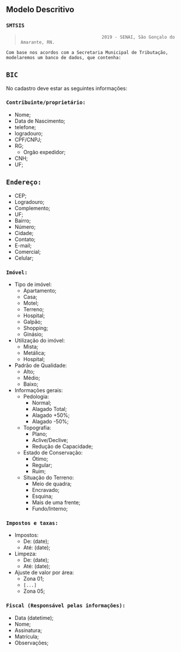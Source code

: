 


## Modelo Descritivo
###	 `SMTSIS`   

>									 2019 - SENAI, São Gonçalo do Amarante, RN.

	Com base nos acordos com a Secretaria Municipal de Tributação, modelaremos um banco de dados, que contenha:
## `BIC`
No cadastro deve estar as seguintes informações:

### `Contribuinte/proprietário:`
- Nome;
- Data de Nascimento;
- telefone;
- logradouro;
- CPF/CNPJ;
- RG;
  - Orgão expedidor;
- CNH;
- UF;

## `Endereço:`
- CEP;
- Logradouro;
- Complemento;
- UF;
- Bairro;
- Número;
- Cidade;
- Contato;
- E-mail;
- Comercial;
- Celular;

### `Imóvel:`
- Tipo de imóvel:
  - Apartamento;
  - Casa;
  - Motel;
  - Terreno;
  - Hospital;
  - Galpão;
  - Shopping;
  - Ginásio;
- Utilização do imóvel:
  - Mista;
  - Metálica;
  - Hospital;
- Padrão de Qualidade:
  - Alto;
  - Médio;
  - Baixo;
- Informações gerais:
  - Pedologia:
    - Normal;
    - Alagado Total;
    - Alagado +50%;
    - Alagado -50%;
  - Topografia:
    - Plano;
    - Aclive/Declive;
    - Redução de Capacidade;
  - Estado de Conservação:
    - Ótimo;
    - Regular;
    - Ruim;
  - Situação do Terreno:
    - Meio de quadra;
    - Encravado;
    - Esquina;
    - Mais de uma frente;
    - Fundo/Interno;

### `Impostos e taxas:`
- Impostos:
  - De: (date);
  - Até: (date);
- Limpeza:
  - De: (date);
  - Até: (date);
- Ajuste de valor por área:
  - Zona 01;
  - `[...]`
  - Zona 05;
### `Fiscal (Responsável pelas informações):`
- Data (datetime);
- Nome;
- Assinatura;
- Matrícula;
- Observações;
